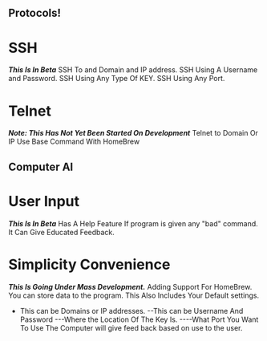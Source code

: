 ## Protocols!

# SSH

***This Is In Beta***
SSH To and Domain and IP address.
SSH Using A Username and Password.
SSH Using Any Type Of KEY.
SSH Using Any Port.

# Telnet

***Note: This Has Not Yet Been Started On Development***
Telnet to Domain Or IP
Use Base Command With HomeBrew

## Computer AI

# User Input
***This Is In Beta***
Has A Help Feature
If program is given any "bad" command. It Can Give Educated Feedback.

# Simplicity Convenience
***This Is Going Under Mass Development.***
Adding Support For HomeBrew.
You can store data to the program.
This Also Includes Your Default settings.
- This can be Domains or IP addresses.
--This can be Username And Password
---Where the Location Of The Key Is.
----What Port You Want To Use
The Computer will give feed back based on use to the user.


